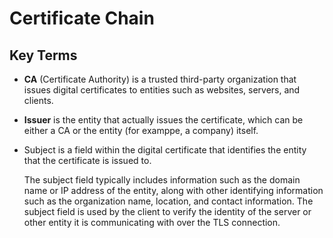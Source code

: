 # Certificate Chain

## Key Terms
* **CA** (Certificate Authority) is a trusted third-party organization that issues digital certificates to entities such as websites, servers, and clients.
* **Issuer**  is the entity that actually issues the certificate, which can be either a CA or the entity (for examppe, a company) itself.
* Subject is a field within the digital certificate that identifies the entity that the certificate is issued to.

  The subject field typically includes information such as the domain name or IP address of the entity, along with other identifying information such as the organization name, location, and contact information. The subject field is used by the client to verify the identity of the server or other entity it is communicating with over the TLS connection.
  

